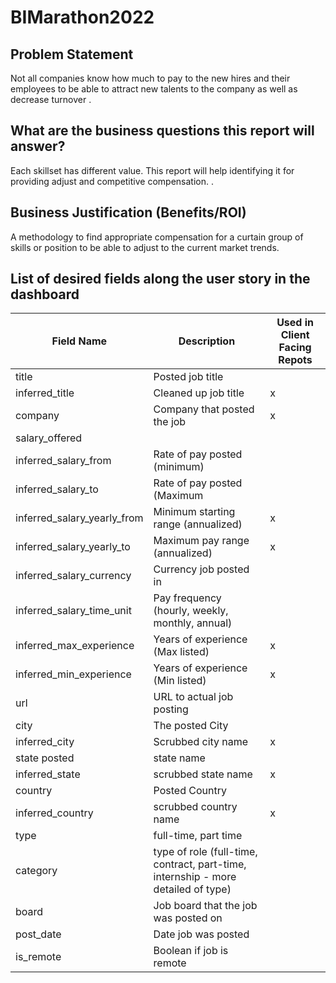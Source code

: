 # BIMarathon2022

## Problem Statement

Not all companies know how much to pay to the new hires and their employees to be able to attract new talents to the company as well as decrease turnover
. 
## What are the business questions this report will answer? 

Each skillset has different value. This report will help identifying it for providing adjust and competitive compensation.
. 
## Business Justification (Benefits/ROI)

A methodology to find appropriate compensation for a curtain group of skills or position to be able to adjust to the current market trends. 

## List of desired fields along the user story in the dashboard

| Field Name                	| Description	                                                                      | Used in Client Facing Repots |
| ----------------------------|-----------------------------------------------------------------------------------|------------------------------|
| title	                      | Posted job title	                                                                |                              | 
| inferred_title              | Cleaned up job title	                                                            | x                            |
| company	                    | Company that posted the job                                                       |	x                            |
| salary_offered              | 	                                                                                |                              |
| inferred_salary_from      	| Rate of pay posted (minimum)                                                      |	                             |
| inferred_salary_to	        | Rate of pay posted (Maximum	                                                      |                              |
| inferred_salary_yearly_from |	Minimum starting range (annualized)                                               |	x                            |
| inferred_salary_yearly_to   | Maximum pay range (annualized)	                                                  | x                            |
| inferred_salary_currency  	| Currency job posted in	                                                          |                              |
| inferred_salary_time_unit 	| Pay frequency (hourly, weekly, monthly, annual)                                  	|                              |
| inferred_max_experience	    | Years of experience (Max listed)	                                                | x                            |
| inferred_min_experience     |	Years of experience (Min listed)	                                                | x                            |
| url	                        | URL to actual job posting	                                                        |                              |
| city	                      | The posted City	                                                                  |                              |
| inferred_city	              | Scrubbed city name                                                                |	x                            |
| state	posted                | state name                                                                        |                              | 
| inferred_state	            | scrubbed state name                                                               |	x                            |
| country	                    | Posted Country                                                                    |                              | 
| inferred_country	          | scrubbed country name                                                             |	x                            |
| type	                      | full-time, part time	                                                            |                              |
| category	                  | type of role (full-time, contract, part-time, internship - more detailed of type) |	                             |
| board	                      | Job board that the job was posted on	                                            |	                             |
| post_date	                  | Date job was posted	                                                              |	                             |
| is_remote	                  | Boolean if job is remote	                                                        |	                             |


